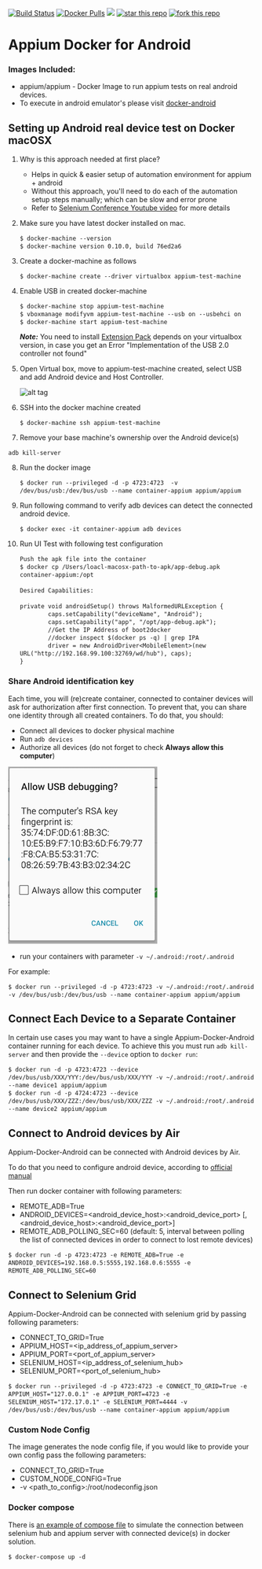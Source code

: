 [![Build Status](https://travis-ci.org/appium/appium-docker-android.svg?branch=master)](https://travis-ci.org/appium/appium-docker-android)
[![Docker Pulls](https://img.shields.io/docker/pulls/appium/appium.svg?style=flat-square)](https://hub.docker.com/r/appium/appium/)
[![](https://images.microbadger.com/badges/image/appium/appium.svg)](https://microbadger.com/images/appium/appium)
[![star this repo](http://githubbadges.com/star.svg?user=appium&repo=appium-docker-android&style=default)](https://github.com/appium/appium-docker-android)
[![fork this repo](http://githubbadges.com/fork.svg?user=appium&repo=appium-docker-android&style=default)](https://github.com/appium/appium-docker-android/fork)

# Appium Docker for Android

### Images Included:

- appium/appium - Docker Image to run appium tests on real android devices.
- To execute in android emulator's please visit [docker-android](https://github.com/butomo1989/docker-appium.git)

## Setting up Android real device test on Docker macOSX

1. Why is this approach needed at first place?

    - Helps in quick & easier setup of automation environment for appium + android
    - Without this approach, you'll need to do each of the automation setup steps manually; which can be slow and error prone
    - Refer to [Selenium Conference Youtube video](https://www.youtube.com/watch?v=jGW6ycW_tTQ&list=PLRdSclUtJDYXFVU37NEqh4KkT78BLqjcG&index=7) for more details

2. Make sure you have latest docker installed on mac.

	```
	$ docker-machine --version
	$ docker-machine version 0.10.0, build 76ed2a6
	```

3. Create a docker-machine as follows

	```
	$ docker-machine create --driver virtualbox appium-test-machine
	```

4. Enable USB in created docker-machine

	```
	$ docker-machine stop appium-test-machine
	$ vboxmanage modifyvm appium-test-machine --usb on --usbehci on
	$ docker-machine start appium-test-machine
	```
	***Note:***
	You need to install [Extension Pack](https://www.virtualbox.org/wiki/Download_Old_Builds_5_1) depends on your virtualbox version, in case you get an Error "Implementation of the USB 2.0 controller not found"

5. Open Virtual box, move to appium-test-machine created, select USB and add Android device and Host Controller.

	![alt tag](Appium/virtualbox.png)

6. SSH into the docker machine created

	```
	$ docker-machine ssh appium-test-machine
	```

7. Remove your base machine's ownership over the Android device(s)

  ```
  adb kill-server
  ```

8. Run the docker image

	```
	$ docker run --privileged -d -p 4723:4723  -v /dev/bus/usb:/dev/bus/usb --name container-appium appium/appium
	```

9. Run following command to verify adb devices can detect the connected android device.

	```
	$ docker exec -it container-appium adb devices
	```

10. Run UI Test with following test configuration

	```
	Push the apk file into the container
	$ docker cp /Users/loacl-macosx-path-to-apk/app-debug.apk container-appium:/opt

	Desired Capabilities:

	private void androidSetup() throws MalformedURLException {
	        caps.setCapability("deviceName", "Android");
	        caps.setCapability("app", "/opt/app-debug.apk");
	        //Get the IP Address of boot2docker
	        //docker inspect $(docker ps -q) | grep IPA
	        driver = new AndroidDriver<MobileElement>(new URL("http://192.168.99.100:32769/wd/hub"), caps);
	}
	```

### Share Android identification key

Each time, you will (re)create container, connected to container devices will ask for authorization after first
 connection.  To prevent that, you can share one identity through all created containers. To do that, you should:

- Connect all devices to docker physical machine
- Run `adb devices`
- Authorize all devices (do not forget to check **Always allow this computer**)

![Always allow this computer screenshot](Appium/authorization.png)

- run your containers with parameter `-v ~/.android:/root/.android`

For example:
```
$ docker run --privileged -d -p 4723:4723 -v ~/.android:/root/.android -v /dev/bus/usb:/dev/bus/usb --name container-appium appium/appium
```

## Connect Each Device to a Separate Container

In certain use cases you may want to have a single Appium-Docker-Android container running for each device. To achieve this you must run `adb kill-server` and then provide the `--device` option to `docker run`:

```
$ docker run -d -p 4723:4723 --device /dev/bus/usb/XXX/YYY:/dev/bus/usb/XXX/YYY -v ~/.android:/root/.android --name device1 appium/appium
$ docker run -d -p 4724:4723 --device /dev/bus/usb/XXX/ZZZ:/dev/bus/usb/XXX/ZZZ -v ~/.android:/root/.android --name device2 appium/appium
```

## Connect to Android devices by Air

Appium-Docker-Android can be connected with Android devices by Air.

To do that you need to configure android device, according to [official manual](https://developer.android.com/studio/command-line/adb.html#wireless)

Then run docker container with following parameters:

- REMOTE\_ADB=True
- ANDROID\_DEVICES=\<android\_device\_host\>:\<android\_device\_port\> \[,\<android\_device\_host\>:\<android\_device\_port\>\]
- REMOTE_ADB_POLLING_SEC=60 (default: 5, interval between polling the list of connected devices in order to connect to lost remote devices)

```
$ docker run -d -p 4723:4723 -e REMOTE_ADB=True -e ANDROID_DEVICES=192.168.0.5:5555,192.168.0.6:5555 -e REMOTE_ADB_POLLING_SEC=60
```

## Connect to Selenium Grid

Appium-Docker-Android can be connected with selenium grid by passing following parameters:

- CONNECT\_TO\_GRID=True
- APPIUM\_HOST=\<ip\_address\_of\_appium\_server>
- APPIUM\_PORT=\<port\_of\_appium\_server>
- SELENIUM\_HOST=\<ip\_address\_of\_selenium\_hub>
- SELENIUM\_PORT=\<port\_of\_selenium\_hub>

```
$ docker run --privileged -d -p 4723:4723 -e CONNECT_TO_GRID=True -e APPIUM_HOST="127.0.0.1" -e APPIUM_PORT=4723 -e SELENIUM_HOST="172.17.0.1" -e SELENIUM_PORT=4444 -v /dev/bus/usb:/dev/bus/usb --name container-appium appium/appium
```

### Custom Node Config

The image generates the node config file, if you would like to provide your own config pass the following parameters:

- CONNECT\_TO\_GRID=True
- CUSTOM\_NODE\_CONFIG=True
- -v \<path\_to\_config>:/root/nodeconfig.json

### Docker compose

There is [an example of compose file](docker-compose.yml) to simulate the connection between selenium hub and appium server with connected device(s) in docker solution.

```
$ docker-compose up -d
```
